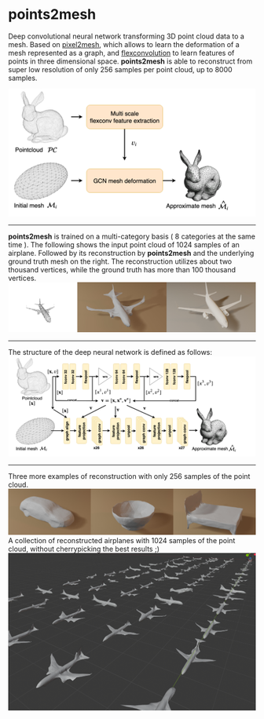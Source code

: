 # points2mesh
Deep convolutional neural network transforming 3D point cloud data to a mesh.
Based on [pixel2mesh](https://github.com/nywang16/Pixel2Mesh), which allows to learn the deformation of a mesh represented as a graph, and [flexconvolution](https://github.com/cgtuebingen/Flex-Convolution) to learn features of points in three dimensional space. __points2mesh__ is able to reconstruct from super low resolution of only 256 samples per point cloud, up to 8000 samples.

![General Structure](resources/general_structure.png)

--------------

__points2mesh__ is trained on a multi-category basis ( 8 categories at the same time ). 
The following shows the input point cloud of 1024 samples of an airplane. Followed by its reconstruction by __points2mesh__ and the underlying ground truth mesh on the right. The reconstruction utilizes about two thousand vertices, while the ground truth has more than 100 thousand vertices.
![airplane_reconstruction](resources/recon_airplane_1024.jpg)

--------------

The structure of the deep neural network is defined as follows:
![DNN structure](resources/c1.png)

--------------

Three more examples of reconstruction with only 256 samples of the point cloud.
![256 sample reconstruction](resources/recons.jpg)
A collection of reconstructed airplanes with 1024 samples of the point cloud, without cherrypicking the best results ;)
![More airplanes](resources/examples.png)
